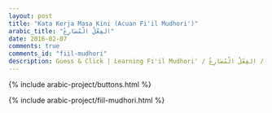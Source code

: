 ```yaml
---
layout: post
title: "Kata Kerja Masa Kini (Acuan Fi'il Mudhori')"
arabic_title: "الفِعْلُ الْمُضَارِعُ"
date: 2016-02-07
comments: true
comments_id: "fiil-mudhori"
description: Guess & Click | Learning Fi'il Mudhori' / الفِعْلُ الْمُضَارِعُ / Kata Kerja Masa Kini - Interactively
---
```


{% include arabic-project/buttons.html %}

{% include arabic-project/fiil-mudhori.html %}
